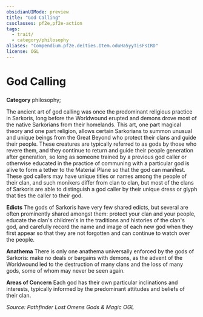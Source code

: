 ```yaml
---
obsidianUIMode: preview
title: "God Calling"
cssclasses: pf2e,pf2e-action
tags:
  - trait/
  - category/philosophy
aliases: "Compendium.pf2e.deities.Item.oduHa5yyTisFsIRD"
license: OGL
---
```

# God Calling

### 

**Category** philosophy; 




The ancient art of god calling was once the predominant religious practice in Sarkoris, long before the Worldwound erupted and demons drove most of the native Sarkorians from their homelands. This art, one part magical theory and one part religion, allows certain Sarkorians to summon unusual and unique beings from the Great Beyond who protect their clans and guide their people. These creatures are typically referred to as gods by those who revere them, and they continue to return and guide their people generation after generation, so long as someone trained by a previous god caller or otherwise educated in the practice of communing with a particular god is alive to form a tether to the Material Plane so that the god can manifest. These god callers may have unique titles or names among the people of their clan, and such monikers differ from clan to clan, but most of the clans of Sarkoris are able to distinguish a god caller by their unique dress or glyph that ties the caller to their god.

**Edicts** The gods of Sarkoris have very few shared edicts, but several are often prominently shared amongst them: protect your clan and your people, educate the clan's children's in the traditions and histories of the clan's god, and carefully record the name and image of each new god when they first appear so that they are not forgotten and can continue to watch over the people.

**Anathema** There is only one anathema universally enforced by the gods of Sarkoris: make no deals or bargains with demons, as the advent of the Worldwound led to the destruction of many clans and the loss of many gods, some of whom may never be seen again.

**Areas of Concern** Each god has their own particular inclinations and interests, typically informed by the predominant attitudes and beliefs of their clan.

*Source: Pathfinder Lost Omens Gods & Magic*
*OGL*
